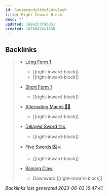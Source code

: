 ```yaml
---
id: 6ovimrnudy9t0yf24rw5wyh
title: Right Inward Block
desc: ""
updated: 1684253745851
created: 1676842411650
---
```


## Backlinks

> - [Long Form 1](..\forms\long-form-1.md)
>   - [[right-inward-block]]
>   - [[right-inward-block]]
>    
> - [Short Form 1](..\forms\short-form-1.md)
>   - [[right-inward-block]]
>    
> - [Alternating Maces 🔄✊](..\techniques\alternating-maces.md)
>   - [[right-inward-block]]
>    
> - [Delayed Sword ⏰⚔️](..\techniques\delayed-sword.md)
>   - [[right-inward-block]]
>    
> - [Five Swords 5️⃣⚔️](..\techniques\five-swords.md)
>   - [[right-inward-block]]
>    
> - [Raining Claw](..\techniques\raining-claw.md)
>   - Downward [[right-inward-block]]

_Backlinks last generated 2023-06-03 16:47:41_
